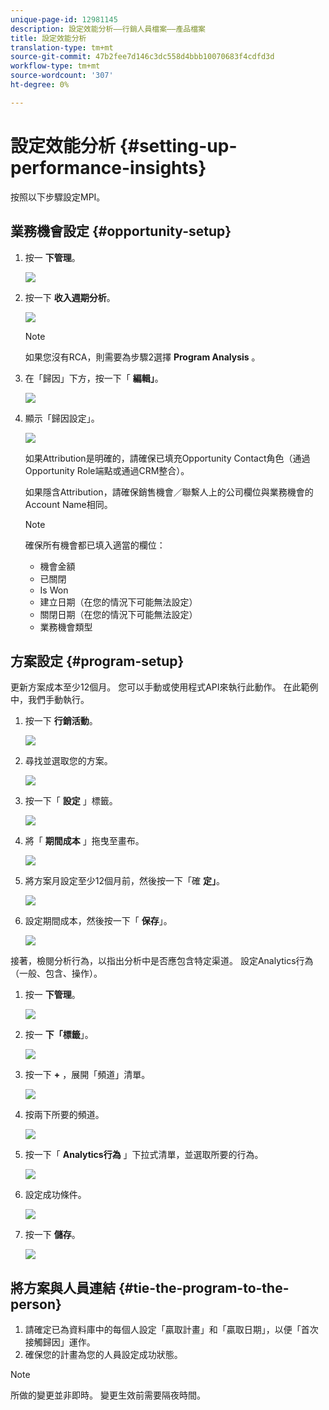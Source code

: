 ```yaml
---
unique-page-id: 12981145
description: 設定效能分析——行銷人員檔案——產品檔案
title: 設定效能分析
translation-type: tm+mt
source-git-commit: 47b2fee7d146c3dc558d4bbb10070683f4cdfd3d
workflow-type: tm+mt
source-wordcount: '307'
ht-degree: 0%

---
```



# 設定效能分析 {#setting-up-performance-insights}

按照以下步驟設定MPI。

## 業務機會設定 {#opportunity-setup}

1. 按一 **下管理**。

   ![](assets/admin.png)

1. 按一下 **收入週期分析**。

   ![](assets/two-2.png)

   >[!NOTE]
   >
   >如果您沒有RCA，則需要為步驟2選擇 **Program Analysis** 。

1. 在「歸因」下方，按一下「 **編輯」**。

   ![](assets/three-1.png)

1. 顯示「歸因設定」。

   ![](assets/four-2.png)

   如果Attribution是明確的，請確保已填充Opportunity Contact角色（通過Opportunity Role端點或通過CRM整合）。

   如果隱含Attribution，請確保銷售機會／聯繫人上的公司欄位與業務機會的Account Name相同。

   >[!NOTE]
   >
   >確保所有機會都已填入適當的欄位：
   >
   >    
   >    
   >    * 機會金額
   >    * 已關閉
   >    * Is Won
   >    * 建立日期（在您的情況下可能無法設定）
   >    * 關閉日期（在您的情況下可能無法設定）
   >    * 業務機會類型


## 方案設定 {#program-setup}

更新方案成本至少12個月。 您可以手動或使用程式API來執行此動作。 在此範例中，我們手動執行。

1. 按一下 **行銷活動**。

   ![](assets/ma.png)

1. 尋找並選取您的方案。

   ![](assets/select-program.png)

1. 按一下「 **設定** 」標籤。

   ![](assets/setup-tab.png)

1. 將「 **期間成本** 」拖曳至畫布。

   ![](assets/period-cost.png)

1. 將方案月設定至少12個月前，然後按一下「確 **定」**。

   ![](assets/set-period.png)

1. 設定期間成本，然後按一下「 **保存**」。

   ![](assets/set-cost.png)

接著，檢閱分析行為，以指出分析中是否應包含特定渠道。 設定Analytics行為（一般、包含、操作）。

1. 按一 **下管理**。

   ![](assets/admin.png)

1. 按一 **下「標籤**」。

   ![](assets/tags.png)

1. 按一下 **+** ，展開「頻道」清單。

   ![](assets/channel.png)

1. 按兩下所要的頻道。

   ![](assets/channel-click.png)

1. 按一下「 **Analytics行為** 」下拉式清單，並選取所要的行為。

   ![](assets/edit-channel.png)

1. 設定成功條件。

   ![](assets/success.png)

1. 按一下 **儲存**。

   ![](assets/save.png)

## 將方案與人員連結 {#tie-the-program-to-the-person}

1. 請確定已為資料庫中的每個人設定「贏取計畫」和「贏取日期」，以便「首次接觸歸因」運作。
1. 確保您的計畫為您的人員設定成功狀態。

>[!NOTE]
>
>所做的變更並非即時。 變更生效前需要隔夜時間。


